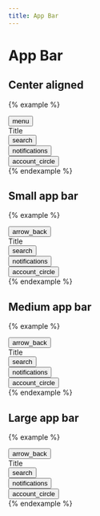```yaml
---
title: App Bar
---
```


# App Bar

## Center aligned

{% example %}
<div class="top-app-bar">
  <div class="top-app-bar__action">
    <button type="button" class="icon-button">
      <span class="material-icons">menu</span>
    </button>
  </div>
  <div class="top-app-bar__title text-align-center">
    Title
  </div>
  <div class="top-app-bar__action">
    <button type="button" class="icon-button">
      <span class="material-icons">search</span>
    </button>
  </div>
  <div class="top-app-bar__action">
    <button type="button" class="icon-button">
      <span class="material-icons">notifications</span>
    </button>
  </div>
  <div class="top-app-bar__action">
    <button type="button" class="icon-button">
      <span class="material-icons">account_circle</span>
    </button>
  </div>
</div>
{% endexample %}

## Small app bar

{% example %}
<div class="top-app-bar">
  <div class="top-app-bar__action">
    <button type="button" class="icon-button">
      <span class="material-icons">arrow_back</span>
    </button>
  </div>
  <div class="top-app-bar__title">
    Title
  </div>
  <div class="top-app-bar__action">
    <button type="button" class="icon-button">
      <span class="material-icons">search</span>
    </button>
  </div>
  <div class="top-app-bar__action">
    <button type="button" class="icon-button">
      <span class="material-icons">notifications</span>
    </button>
  </div>
  <div class="top-app-bar__action">
    <button type="button" class="icon-button">
      <span class="material-icons">account_circle</span>
    </button>
  </div>
</div>
{% endexample %}

## Medium app bar

{% example %}
<div class="top-app-bar top-app-bar--medium">
  <div class="top-app-bar__action">
    <button type="button" class="icon-button">
      <span class="material-icons">arrow_back</span>
    </button>
  </div>
  <div class="top-app-bar__title">
    Title
  </div>
  <div class="top-app-bar__action">
    <button type="button" class="icon-button">
      <span class="material-icons">search</span>
    </button>
  </div>
  <div class="top-app-bar__action">
    <button type="button" class="icon-button">
      <span class="material-icons">notifications</span>
    </button>
  </div>
  <div class="top-app-bar__action">
    <button type="button" class="icon-button">
      <span class="material-icons">account_circle</span>
    </button>
  </div>
</div>
{% endexample %}

## Large app bar

{% example %}
<div class="top-app-bar top-app-bar--large">
  <div class="top-app-bar__action">
    <button type="button" class="icon-button">
      <span class="material-icons">arrow_back</span>
    </button>
  </div>
  <div class="top-app-bar__title">
    Title
  </div>
  <div class="top-app-bar__action">
    <button type="button" class="icon-button">
      <span class="material-icons">search</span>
    </button>
  </div>
  <div class="top-app-bar__action">
    <button type="button" class="icon-button">
      <span class="material-icons">notifications</span>
    </button>
  </div>
  <div class="top-app-bar__action">
    <button type="button" class="icon-button">
      <span class="material-icons">account_circle</span>
    </button>
  </div>
</div>
{% endexample %}
